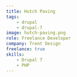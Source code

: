```yaml
---
title: Hutch Paving
tags:
    - drupal
    - drupal-7
image: hutch-paving.png
role: Freelance Developer
company: Trent Design
freelance: true
skills:
    - Drupal 7
    - PHP
---
```


